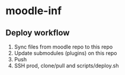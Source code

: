 # moodle-inf

## Deploy workflow
1. Sync files from moodle repo to this repo
2. Update submodules (plugins) on this repo
3. Push
4. SSH prod, clone/pull and scripts/deploy.sh
